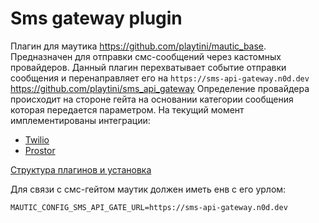 # Sms gateway plugin

Плагин для маутика https://github.com/playtini/mautic_base. Предназначен для отправки смс-сообщений через кастомных провайдеров. Данный плагин перехватывает событие отправки сообщения и перенаправляет его на `https://sms-api-gateway.n0d.dev` https://github.com/playtini/sms_api_gateway Определение провайдера происходит на стороне гейта на основании категории сообщения которая передается параметром. На текущий момент имплементированы интеграции:
- [Twilio](https://www.twilio.com/)
- [Prostor](https://prostor-sms.ru/)

[Структура плагинов и установка](https://developer.mautic.org/#plugins)

Для связи с смс-гейтом маутик должен иметь енв с его урлом:

    MAUTIC_CONFIG_SMS_API_GATE_URL=https://sms-api-gateway.n0d.dev
